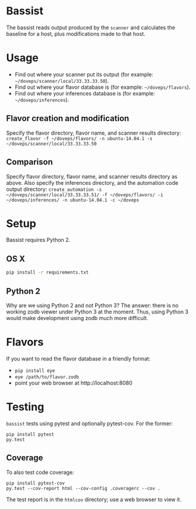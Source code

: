 # Bassist
The bassist reads output produced by the `scanner` and calculates the
baseline for a host, plus modifications made to that host.

# Usage
* Find out where your scanner put its output (for example:
`~/doveps/scanner/local/33.33.33.50`).
* Find out where your flavor database is (for example: `~/doveps/flavors`).
* Find out where your inferences database is (for example: `~/doveps/inferences`).

## Flavor creation and modification
Specify the flavor directory, flavor name, and scanner results
directory:
`create_flavor -f ~/doveps/flavors/ -n ubuntu-14.04.1 -s ~/doveps/scanner/local/33.33.33.50`

## Comparison
Specify flavor directory, flavor name, and scanner results directory as
above. Also specify the inferences directory, and the automation code
output directory:
`create_automation -s ~/doveps/scanner/local/33.33.33.51/ -f ~/doveps/flavors/ -i ~/doveps/inferences/ -n ubuntu-14.04.1 -c ~/doveps`

# Setup
Bassist requires Python 2.

## OS X
```sh
pip install -r requirements.txt
```

## Python 2
Why are we using Python 2 and not Python 3? The answer: there is no
working zodb viewer under Python 3 at the moment. Thus, using Python 3
would make development using zodb much more difficult.

# Flavors
If you want to read the flavor database in a friendly format:
* `pip install eye`
* `eye /path/to/flavor.zodb`
* point your web browser at http://localhost:8080

# Testing
`bassist` tests using pytest and optionally pytest-cov. For the former:

```
pip install pytest
py.test
```

## Coverage
To also test code coverage:

```
pip install pytest-cov
py.test --cov-report html --cov-config .coveragerc --cov .
```

The test report is in the `htmlcov` directory; use a web browser to view it.
